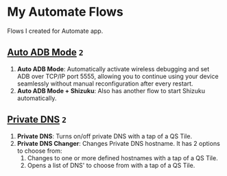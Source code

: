# My Automate Flows

Flows I created for Automate app.

## [Auto ADB Mode](https://github.com/rahaaatul/automate-flows/tree/main/Auto%20ADB%20Mode) `2`

1. **Auto ADB Mode**: Automatically activate wireless debugging and set ADB over TCP/IP port 5555, allowing you to continue using your device seamlessly without manual reconfiguration after every restart.
2. **Auto ADB Mode + Shizuku**: Also has another flow to start Shizuku automatically.

## [Private DNS](https://github.com/rahaaatul/automate-flows/tree/main/Private%20DNS) `2`

1. **Private DNS**: Turns on/off private DNS with a tap of a QS Tile.
2. **Private DNS Changer**: Changes Private DNS hostname. It has 2 options to choose from:
    1. Changes to one or more defined hostnames with a tap of a QS Tile.
    2. Opens a list of DNS' to choose from with a tap of a QS Tile.
